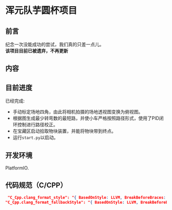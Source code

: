 <!-- LTeX: language=zh-CN -->
# 浑元队芋圆杯项目
## 前言
纪念一次没能成功的尝试，我们真的只差一点儿。  
**该项目目前已被遗弃，不再更新**
## 内容
## 目前进度
已经完成:
* 手动标定场地四角，由此将相机拍摄的场地透视图变换为俯视图。
* 根据图生成最少转弯数的最短路，并使小车严格按照路径形式，使用了PID闭环控制进行路径校正。
* 在宝藏区启动拾取物块装置，并能将物块带到终点。
* 运行`start.py`以启动。
## 开发环境
PlatformIO.
## 代码规范（C/CPP）
```json
 "C_Cpp.clang_format_style": "{ BasedOnStyle: LLVM, BreakBeforeBraces: Linux, UseTab: Never, IndentWidth: 4, TabWidth: 4, AllowShortIfStatementsOnASingleLine: true, IndentCaseLabels: false, ColumnLimit: 0, AccessModifierOffset: -4, NamespaceIndentation: All, FixNamespaceComments: false }",
"C_Cpp.clang_format_fallbackStyle": "{ BasedOnStyle: LLVM, BreakBeforeBraces: Linux, UseTab: Never, IndentWidth: 4, TabWidth: 4, AllowShortIfStatementsOnASingleLine: true, IndentCaseLabels: false, ColumnLimit: 0, AccessModifierOffset: -4, NamespaceIndentation: All, FixNamespaceComments: false }",
```
